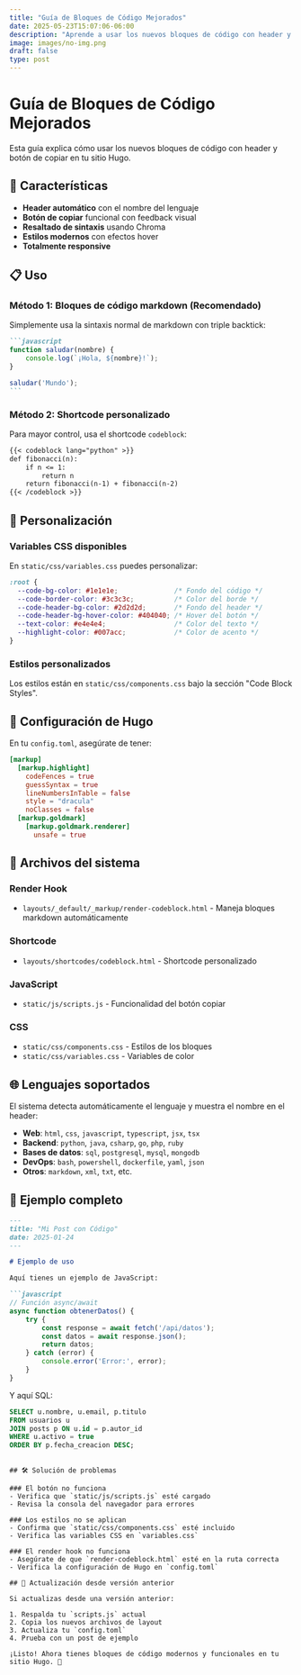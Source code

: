```yaml
---
title: "Guía de Bloques de Código Mejorados"
date: 2025-05-23T15:07:06-06:00
description: "Aprende a usar los nuevos bloques de código con header y botón de copiar en Hugo"
image: images/no-img.png
draft: false
type: post
---
```


# Guía de Bloques de Código Mejorados

Esta guía explica cómo usar los nuevos bloques de código con header y botón de copiar en tu sitio Hugo.

## 🚀 Características

- **Header automático** con el nombre del lenguaje
- **Botón de copiar** funcional con feedback visual
- **Resaltado de sintaxis** usando Chroma
- **Estilos modernos** con efectos hover
- **Totalmente responsive**

## 📋 Uso

### Método 1: Bloques de código markdown (Recomendado)

Simplemente usa la sintaxis normal de markdown con triple backtick:

````markdown
```javascript
function saludar(nombre) {
    console.log(`¡Hola, ${nombre}!`);
}

saludar('Mundo');
```
````

### Método 2: Shortcode personalizado

Para mayor control, usa el shortcode `codeblock`:

```markdown
{{< codeblock lang="python" >}}
def fibonacci(n):
    if n <= 1:
        return n
    return fibonacci(n-1) + fibonacci(n-2)
{{< /codeblock >}}
```

## 🎨 Personalización

### Variables CSS disponibles

En `static/css/variables.css` puedes personalizar:

```css
:root {
  --code-bg-color: #1e1e1e;              /* Fondo del código */
  --code-border-color: #3c3c3c;          /* Color del borde */
  --code-header-bg-color: #2d2d2d;       /* Fondo del header */
  --code-header-bg-hover-color: #404040; /* Hover del botón */
  --text-color: #e4e4e4;                 /* Color del texto */
  --highlight-color: #007acc;            /* Color de acento */
}
```

### Estilos personalizados

Los estilos están en `static/css/components.css` bajo la sección "Code Block Styles".

## 🔧 Configuración de Hugo

En tu `config.toml`, asegúrate de tener:

```toml
[markup]
  [markup.highlight]
    codeFences = true
    guessSyntax = true
    lineNumbersInTable = false
    style = "dracula"
    noClasses = false
  [markup.goldmark]
    [markup.goldmark.renderer]
      unsafe = true
```

## 📁 Archivos del sistema

### Render Hook
- `layouts/_default/_markup/render-codeblock.html` - Maneja bloques markdown automáticamente

### Shortcode
- `layouts/shortcodes/codeblock.html` - Shortcode personalizado

### JavaScript
- `static/js/scripts.js` - Funcionalidad del botón copiar

### CSS
- `static/css/components.css` - Estilos de los bloques
- `static/css/variables.css` - Variables de color

## 🌐 Lenguajes soportados

El sistema detecta automáticamente el lenguaje y muestra el nombre en el header:

- **Web**: `html`, `css`, `javascript`, `typescript`, `jsx`, `tsx`
- **Backend**: `python`, `java`, `csharp`, `go`, `php`, `ruby`
- **Bases de datos**: `sql`, `postgresql`, `mysql`, `mongodb`
- **DevOps**: `bash`, `powershell`, `dockerfile`, `yaml`, `json`
- **Otros**: `markdown`, `xml`, `txt`, etc.

## 🎯 Ejemplo completo

```markdown
---
title: "Mi Post con Código"
date: 2025-01-24
---

# Ejemplo de uso

Aquí tienes un ejemplo de JavaScript:

```javascript
// Función async/await
async function obtenerDatos() {
    try {
        const response = await fetch('/api/datos');
        const datos = await response.json();
        return datos;
    } catch (error) {
        console.error('Error:', error);
    }
}
```

Y aquí SQL:

```sql
SELECT u.nombre, u.email, p.titulo
FROM usuarios u
JOIN posts p ON u.id = p.autor_id
WHERE u.activo = true
ORDER BY p.fecha_creacion DESC;
```
```

## 🛠️ Solución de problemas

### El botón no funciona
- Verifica que `static/js/scripts.js` esté cargado
- Revisa la consola del navegador para errores

### Los estilos no se aplican
- Confirma que `static/css/components.css` esté incluido
- Verifica las variables CSS en `variables.css`

### El render hook no funciona
- Asegúrate de que `render-codeblock.html` esté en la ruta correcta
- Verifica la configuración de Hugo en `config.toml`

## 🔄 Actualización desde versión anterior

Si actualizas desde una versión anterior:

1. Respalda tu `scripts.js` actual
2. Copia los nuevos archivos de layout
3. Actualiza tu `config.toml`
4. Prueba con un post de ejemplo

¡Listo! Ahora tienes bloques de código modernos y funcionales en tu sitio Hugo. 🎉
